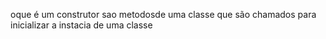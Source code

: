 oque é um construtor sao metodosde uma classe que são chamados para inicializar a instacia de uma classe